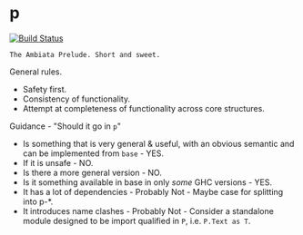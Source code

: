 p
=
[![Build Status](https://api.travis-ci.org/ambiata/p.svg?branch=master)](https://travis-ci.org/ambiata/p)

```
The Ambiata Prelude. Short and sweet.
```

General rules.

 - Safety first.
 - Consistency of functionality.
 - Attempt at completeness of functionality across core structures.

Guidance - "Should it go in `p`"

 - Is something that is very general & useful, with an obvious semantic and can be implemented from `base` - YES.
 - If it is unsafe - NO.
 - Is there a more general version - NO.
 - Is it something available in base in only _some_ GHC versions - YES.
 - It has a lot of dependencies - Probably Not - Maybe case for splitting into p-*.
 - It introduces name clashes - Probably Not - Consider a standalone module designed to be import qualified in `P`, i.e. `P.Text as T`.
